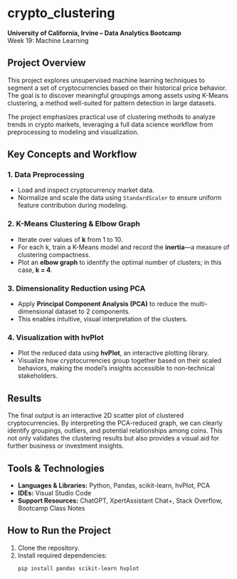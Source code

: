 # crypto_clustering
**University of California, Irvine – Data Analytics Bootcamp**  
Week 19: Machine Learning

## Project Overview
This project explores unsupervised machine learning techniques to segment a  set of cryptocurrencies based on their historical price behavior. The goal is to discover meaningful groupings among assets using K-Means clustering, a method well-suited for pattern detection in large datasets.

The project emphasizes practical use of clustering methods to analyze trends in crypto markets, leveraging a full data science workflow from preprocessing to modeling and visualization.

## Key Concepts and Workflow

### 1. Data Preprocessing
- Load and inspect cryptocurrency market data.
- Normalize and scale the data using `StandardScaler` to ensure uniform feature contribution during modeling.

### 2. K-Means Clustering & Elbow Graph
- Iterate over values of **k** from 1 to 10.
- For each k, train a K-Means model and record the **inertia**—a measure of clustering compactness.
- Plot an **elbow graph** to identify the optimal number of clusters; in this case, **k = 4**.

### 3. Dimensionality Reduction using PCA
- Apply **Principal Component Analysis (PCA)** to reduce the multi-dimensional dataset to 2 components.
- This enables intuitive, visual interpretation of the clusters.

### 4. Visualization with hvPlot
- Plot the reduced data using **hvPlot**, an interactive plotting library.
- Visualize how cryptocurrencies group together based on their scaled behaviors, making the model’s insights accessible to non-technical stakeholders.

## Results

The final output is an interactive 2D scatter plot of clustered cryptocurrencies. By interpreting the PCA-reduced graph, we can clearly identify groupings, outliers, and potential relationships among coins. This not only validates the clustering results but also provides a visual aid for further business or investment insights.

## Tools & Technologies

- **Languages & Libraries:** Python, Pandas, scikit-learn, hvPlot, PCA
- **IDEs:** Visual Studio Code
- **Support Resources:** ChatGPT, XpertAssistant Chat+, Stack Overflow, Bootcamp Class Notes

## How to Run the Project

1. Clone the repository.
2. Install required dependencies:
   ```bash
   pip install pandas scikit-learn hvplot
